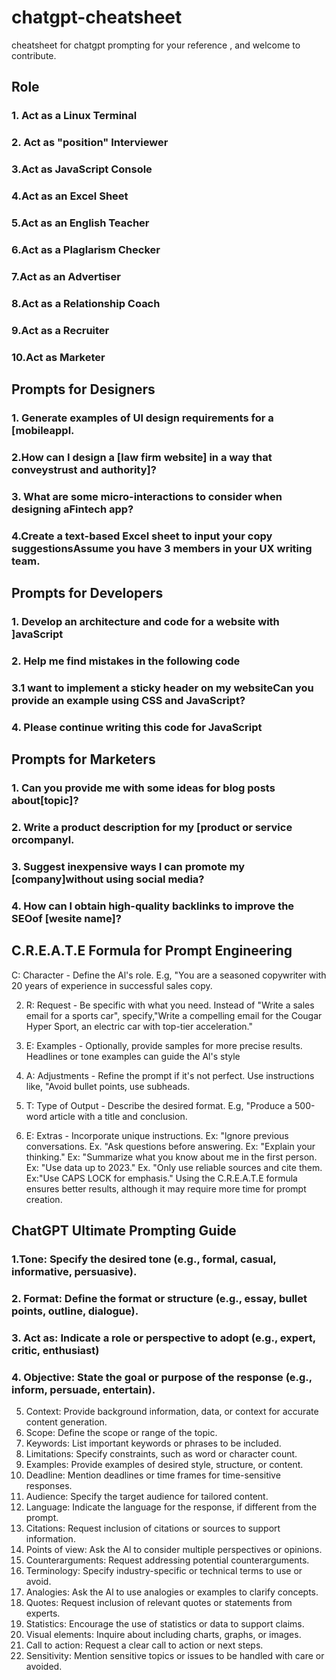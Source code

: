 # chatgpt-cheatsheet
cheatsheet for  chatgpt prompting for your reference ,
and welcome to contribute.
## Role
### 1. Act as a Linux Terminal

### 2. Act as "position" Interviewer

### 3.Act as JavaScript Console

### 4.Act as an Excel Sheet

### 5.Act as an English Teacher

### 6.Act as a Plaglarism Checker

### 7.Act as an Advertiser

### 8.Act as a Relationship Coach

### 9.Act as a Recruiter

### 10.Act as Marketer

## Prompts for Designers

### 1. Generate examples of Ul design requirements for a [mobileappl.
### 2.How can I design a [law firm website] in a way that conveystrust and authority]?
### 3. What are some micro-interactions to consider when designing aFintech app?
### 4.Create a text-based Excel sheet to input your copy suggestionsAssume you have 3 members in your UX writing team.

## Prompts for Developers

### 1. Develop an architecture and code for a <description>website with ]avaScript
### 2. Help me find mistakes in the following code <pastecode below>
### 3.1 want to implement a sticky header on my websiteCan you provide an example using CSS and JavaScript?
### 4. Please continue writing this code for JavaScript<past code below>

## Prompts for Marketers
  
### 1. Can you provide me with some ideas for blog posts about[topic]?
### 2. Write a product description for my [product or service orcompanyl.
### 3. Suggest inexpensive ways I can promote my [company]without using social media?
### 4. How can l obtain high-quality backlinks to improve the SEOof [wesite name]?

 
## C.R.E.A.T.E Formula for Prompt Engineering

C: Character - Define the Al's role. E.g, "You are a seasoned copywriter with 20 years of experience in successful sales copy.
  
2. R: Request - Be specific with what you need. Instead of "Write a sales email for a sports car", specify,"Write a compelling
email for the Cougar Hyper Sport, an electric car with top-tier acceleration."

  
3. E: Examples - Optionally, provide samples for more precise results. Headlines or tone examples can guide the Al's style
4. A: Adjustments - Refine the prompt if it's not perfect. Use instructions like, "Avoid bullet points, use subheads.
5. T: Type of Output - Describe the desired format. E.g, "Produce a 500-word article with a title and conclusion.
6. E: Extras - Incorporate unique instructions.
Ex: "lgnore previous conversations.
Ex. "Ask questions before answering.
Ex: "Explain your thinking."
Ex: "Summarize what you know about me in the first person.
Ex: "Use data up to 2023."
Ex. "Only use reliable sources and cite them.
Ex:"Use CAPS LOCK for emphasis."
Using the C.R.E.A.T.E formula ensures better results, although it may require more time for prompt creation.

## ChatGPT Ultimate Prompting Guide
### 1.Tone: Specify the desired tone (e.g., formal, casual, informative, persuasive).
### 2. Format: Define the format or structure (e.g., essay, bullet points, outline, dialogue).
### 3. Act as: Indicate a role or perspective to adopt (e.g., expert, critic, enthusiast)
### 4. Objective: State the goal or purpose of the response (e.g., inform, persuade, entertain).
5. Context: Provide background information, data, or context for accurate content generation.
6. Scope: Define the scope or range of the topic.
7. Keywords: List important keywords or phrases to be included.
8. Limitations: Specify constraints, such as word or character count.
9. Examples: Provide examples of desired style, structure, or content.
10. Deadline: Mention deadlines or time frames for time-sensitive responses.
11. Audience: Specify the target audience for tailored content.
12. Language: Indicate the language for the response, if different from the prompt.
13. Citations: Request inclusion of citations or sources to support information.
14. Points of view: Ask the Al to consider multiple perspectives or opinions.
15. Counterarguments: Request addressing potential counterarguments.
16. Terminology: Specify industry-specific or technical terms to use or avoid.
17. Analogies: Ask the Al to use analogies or examples to clarify concepts.
18. Quotes: Request inclusion of relevant quotes or statements from experts.
19. Statistics: Encourage the use of statistics or data to support claims.
20. Visual elements: Inquire about including charts, graphs, or images.
21. Call to action: Request a clear call to action or next steps.
22. Sensitivity: Mention sensitive topics or issues to be handled with care or avoided.
